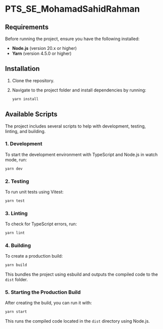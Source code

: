 # PTS_SE_MohamadSahidRahman

## Requirements

Before running the project, ensure you have the following installed:
- **Node.js** (version 20.x or higher)
- **Yarn** (version 4.5.0 or higher)

## Installation

1. Clone the repository.
2. Navigate to the project folder and install dependencies by running:

   ```bash
   yarn install
   ```

## Available Scripts

The project includes several scripts to help with development, testing, linting, and building.

### 1. **Development**
To start the development environment with TypeScript and Node.js in watch mode, run:

```bash
yarn dev
```

### 2. **Testing**
To run unit tests using Vitest:

```bash
yarn test
```

### 3. **Linting**
To check for TypeScript errors, run:

```bash
yarn lint
```

### 4. **Building**
To create a production build:

```bash
yarn build
```

This bundles the project using esbuild and outputs the compiled code to the `dist` folder.

### 5. **Starting the Production Build**
After creating the build, you can run it with:

```bash
yarn start
```

This runs the compiled code located in the `dist` directory using Node.js.